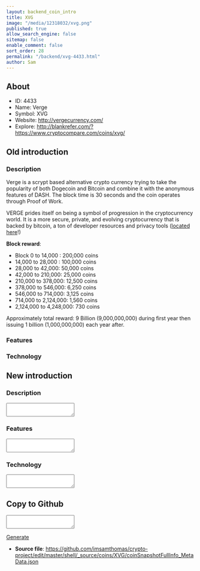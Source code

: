 ```yaml
---
layout: backend_coin_intro
title: XVG
image: "/media/12318032/xvg.png"
published: true
allow_search_engine: false
sitemap: false
enable_comment: false
sort_order: 28
permalink: "/backend/xvg-4433.html"
author: Sam
---
```


## About

- ID: 4433
- Name: Verge
- Symbol: XVG
- Website: http://vergecurrency.com/
- Explore: http://blankrefer.com/?https://www.cryptocompare.com/coins/xvg/


## Old introduction

### Description

<p>Verge is a scrypt based alternative crypto currency trying to take the popularity of both Dogecoin and Bitcoin and combine it with the anonymous features of DASH. The block time is 30 seconds and the coin operates through Proof of Work.</p><p>VERGE prides itself on being a symbol of progression in the cryptocurrency world. It is a more secure, private, and evolving cryptocurrency that is backed by bitcoin, a ton of developer resources and privacy tools (<a href="https://github.com/vergecurrency/" target="_blank">located here</a>!)</p><p><strong>Block reward</strong>:</p><ul><li>Block 0 to 14,000 : 200,000 coins</li><li>14,000 to 28,000 : 100,000 coins</li><li>28,000 to 42,000: 50,000 coins</li><li>42,000 to 210,000: 25,000 coins</li><li>210,000 to 378,000: 12,500 coins</li><li>378,000 to 546,000: 6,250 coins</li><li>546,000 to 714,000: 3,125 coins</li><li>714,000 to 2,124,000: 1,560 coins</li><li>2,124,000 to 4,248,000: 730 coins</li></ul><p><span>Approximately total reward: 9 Billion (9,000,000,000) during first year then issuing 1 billion (1,000,000,000) each year after.</span></p>

### Features


### Technology




## New introduction


### Description
<textarea id="meta_description" name="description"></textarea>

### Features
<textarea id="meta_features" name="features"></textarea>

### Technology
<textarea id="meta_technology" name="technology"></textarea>


## Copy to Github

<textarea id="coinsnapshotfullinfo_metadata"></textarea>

<a href="#gen" onclick="generateMetaDatJson()">Generate</a>

- **Source file**: <a href="https://github.com/imsamthomas/crypto-project/edit/master/shell/_source/coins/XVG/coinSnapshotFullInfo_MetaData.json">https://github.com/imsamthomas/crypto-project/edit/master/shell/_source/coins/XVG/coinSnapshotFullInfo_MetaData.json</a>

